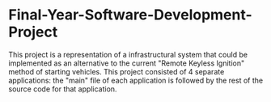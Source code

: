 # Final-Year-Software-Development-Project
This project is a representation of a infrastructural system that could be implemented as an alternative to the current "Remote Keyless Ignition" method of starting vehicles. 
This project consisted of 4 separate applications: the "main" file of each application is followed by the rest of the source code for that application.
